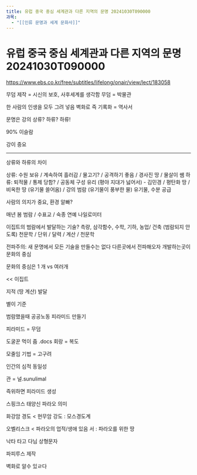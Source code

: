 ```yaml
---
title: 유럽 중국 중심 세계관과 다른 지역의 문명 20241030T090000
과목:
  - "[[인류 문명과 세계 문화사]]"
---
```


# 유럽 중국 중심 세계관과 다른 지역의 문명 20241030T090000

<https://www.ebs.co.kr/free/subtitles/lifelong/onair/view/lect/183058>

무덤 제작 = 시신의 보호, 사후세계를 생각함
무덤 = 박물관

한 사람의 인생을 모두 그려 넣음 벽화로
즉 기록화 = 역사서

문명은 강의 상류? 하류?
하류!

90% 이슬람

강이 중요

---

상류와 하류의 차이

상류: 수원 보유 / 계속하여 흘러감 / 물고기? / 공격하기 좋음 / 경사진 땅 / 물살이 쌤
하류: 퇴적물 / 통제 당함? / 공동체 구성 유리 (평야 지대가 넗어서) - 김민경 / 평탄화 땅 / 비옥한 땅 (유기물 쓸어옴) / 강의 범람 (유기물이 풍부한 물)
유기물, 수분 공급

사람의 의지가 중요, 환경 알빠?

매년 봄 범람 / 수표교 / 숙종 연예
나일로미터

이집트의 범람에서 발달하는 기술?
측량, 삼각함수, 수학, 기하, 농업/ 건축 (범람되지 안도록) 천문학 / 단위 / 달력 / 계산 / 천문학

전파주의: 새 문명에서 모든 기술을 만들수는 없다 다른곳에서 전파해오자
개발하는곳이 문화의 중심

문화의 중심은 1 개 vs 여러개

<< 이집트

지적 (땅 계산) 발달

별이 기준

범람했을때 공공노동 피라미드 만들기

피라미드 = 무덤

도굴꾼 먹이 줌
.docs
회랑 = 복도

모줄임 기법 = 고구려

인간의 심적 동일성

관 = 널.sunulimal

즉위하면 피라미드 생성

스핑크스 태양신 파라오 의미

화강암 경도 < 현무암 강도 : 모스경도계

오벨리스크 < 파라오의 업적/생애 있음
 서 : 파라오를 위한 땅

낙타 타고 다님
상형문자

파피루스 제작

벽화로 알수 있ㄹ다
